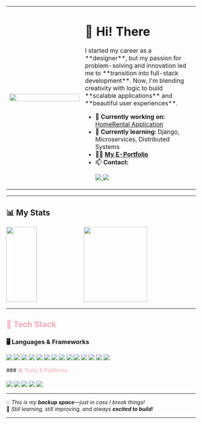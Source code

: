<table>
  <tr>
    <td width="40%">
      <img src="https://github.com/user-attachments/assets/90d6c188-dca8-4333-a3d4-0fe77f8258be" width="100%" />
    </td>
    <td width="60%" align="left">
      <h1 align="left">👋 Hi! There</h1>
      <p align="left">
        I started my career as a **designer**, but my passion for problem-solving and innovation led me to **transition into full-stack development**. Now, I'm blending creativity with logic to build **scalable applications** and **beautiful user experiences**.
      </p>
      <ul>
        <li>🔭 <strong>Currently working on:</strong> <a href="https://github.com/Chihiro1998/HomeRentalsApplication">HomeRental Application</a></li>
        <li>🌱 <strong>Currently learning:</strong> Django, Microservices, Distributed Systems</li>
        <li>👨‍💻 <strong><a href="https://yuchenportfolio-675f00ecafdf.herokuapp.com/">My E-Portfolio</a></strong></li>
        <li>📫 <strong>Contact:<p align="left">
        <a href="mailto:kuangyuchen0301@gmail.com">
          <img src="https://img.shields.io/badge/Gmail-EA4335?style=for-the-badge&logo=gmail&logoColor=white" />
        </a>
        <a href="https://www.linkedin.com/in/your-linkedin">
          <img src="https://img.shields.io/badge/LinkedIn-0077B5?style=for-the-badge&logo=linkedin&logoColor=white" />
        </a>
      </p></strong></li>
      </ul>
    </td>
  </tr>
</table>

---

## 📊 **My Stats**
<p align="left">
  <img src="https://github-readme-stats.vercel.app/api/top-langs/?username=Chihiro1998&layout=compact&theme=white&title_color=ff6e96&text_color=606060&border_color=a7d2ec&bg_color=E8E8E8,fdd1ce&hide_border=false" width="40%" height="200px"/>
  <img src="https://streak-stats.demolab.com/?user=Chihiro1998&theme=white&fire=ff6e96&ring=ff6e96&currStreakNum=606060&sideLabels=ff6e96&dates=606060&border_color=a7d2ec&stroke=ff6e96&background=E8E8E8,fdd1ce&hide_border=false" width="58%" height="200px"/>
</p>

---
##  <span style="color:#fea6b6;">🚀 Tech Stack</span>
### 🖥️ **Languages & Frameworks**
<p align="left">
  <img src="https://img.shields.io/badge/JavaScript-F7DF1E?style=for-the-badge&logo=javascript&logoColor=black" />
  <img src="https://img.shields.io/badge/TypeScript-3178C6?style=for-the-badge&logo=typescript&logoColor=white" />
  <img src="https://img.shields.io/badge/React-61DAFB?style=for-the-badge&logo=react&logoColor=black" />
  <img src="https://img.shields.io/badge/HTML5-E34F26?style=for-the-badge&logo=html5&logoColor=white" />
  <img src="https://img.shields.io/badge/CSS3-1572B6?style=for-the-badge&logo=css3&logoColor=white" />
  <img src="https://img.shields.io/badge/Python-3776AB?style=for-the-badge&logo=python&logoColor=white" />
  <img src="https://img.shields.io/badge/C%23-239120?style=for-the-badge&logo=csharp&logoColor=white" />
  <img src="https://img.shields.io/badge/Go-00ADD8?style=for-the-badge&logo=go&logoColor=white" />
  <img src="https://img.shields.io/badge/Java-007396?style=for-the-badge&logo=java&logoColor=white" />
  <img src="https://img.shields.io/badge/C-00599C?style=for-the-badge&logo=c&logoColor=white" />
  <img src="https://img.shields.io/badge/Node.js-339933?style=for-the-badge&logo=node.js&logoColor=white" />
  <img src="https://img.shields.io/badge/Express.js-000000?style=for-the-badge&logo=express&logoColor=white" />
  <img src="https://img.shields.io/badge/Kubernetes-326CE5?style=for-the-badge&logo=kubernetes&logoColor=white" />
  <img src="https://img.shields.io/badge/Redis-DC382D?style=for-the-badge&logo=redis&logoColor=white" />
</p>
###  <span style="color:#fea6b6;">🛠️ Tools & Platforms</span>
<p align="left">
  <img src="https://img.shields.io/badge/Git-F05032?style=for-the-badge&logo=git&logoColor=white" />
  <img src="https://img.shields.io/badge/GitHub-181717?style=for-the-badge&logo=github&logoColor=white" />
  <img src="https://img.shields.io/badge/Docker-2496ED?style=for-the-badge&logo=docker&logoColor=white" />
  <img src="https://img.shields.io/badge/MongoDB-47A248?style=for-the-badge&logo=mongodb&logoColor=white" />
  <img src="https://img.shields.io/badge/PostgreSQL-316192?style=for-the-badge&logo=postgresql&logoColor=white" />
</p>

---
💡 _This is my **backup space**—just in case I break things!_  
🌱 _Still learning, still improving, and always **excited to build**!_  

---


